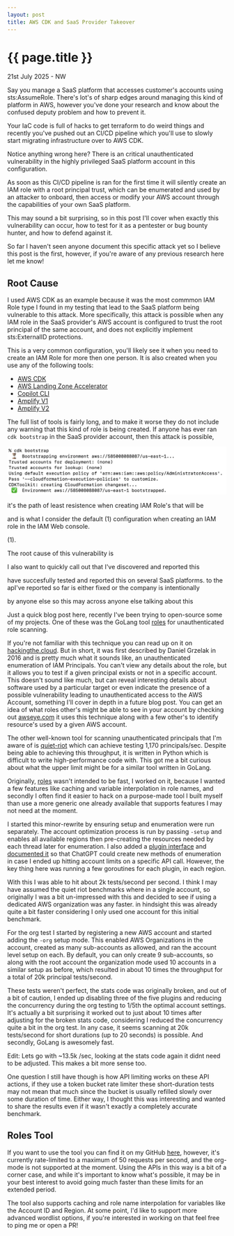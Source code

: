 ```yaml
---
layout: post
title: AWS CDK and SaaS Provider Takeover
---
```


{{ page.title }}
================

<p class="meta">21st July 2025 - NW</p>

Say you manage a SaaS platform that accesses customer's accounts using sts:AssumeRole. There's lot's of sharp edges around
managing this kind of platform in AWS, however you've done your research and know about the confused deputy problem and how
to prevent it.

Your IaC code is full of hacks to get terraform to do weird things and recently you've pushed out an CI/CD pipeline
which you'll use to slowly start migrating infrastructure over to AWS CDK.

Notice anything wrong here? There is an critical unauthenticated vulnerability in the highly privileged SaaS platform account
in this configuration.


As soon as this CI/CD pipeline is ran for the first time it will silently create an
IAM role with a root principal trust, which can be enumerated and used by an attacker to onboard, then access or modify
your AWS account through the capabilities of your own SaaS platform.

This may sound a bit surprising, so in this post I'll cover when exactly this vulnerability can occur, how to test 
for it as a pentester or bug bounty hunter, and how to defend against it.

So far I haven't seen anyone document this specific attack yet so I believe this post is the first, however, if you're aware of
any previous research here let me know!

## Root Cause

I used AWS CDK as an example because it was the most commmon IAM Role type I found in my testing that lead to the SaaS platform
being vulnerable to this attack. More specifically, this attack is possible when any IAM role in the SaaS provider's AWS 
account is configured to trust the root principal of the same account, and does not explicitly implement sts:ExternalID protections.

This is a very common configuration, you'll likely see it when you need to create an IAM Role for more then one person. It is also
created when you use any of the following tools:

* [AWS CDK](https://github.com/aws/aws-cdk)
* [AWS Landing Zone Accelerator](https://github.com/awslabs/landing-zone-accelerator-on-aws)
* [Copilot CLI](https://github.com/aws/copilot-cli)
* [Amplify V1](https://github.com/aws-amplify/amplify-cli)
* [Amplify V2](https://github.com/aws-amplify/amplify-backend)

The full list of tools is fairly long, and to make it worse they do not include any warning that this kind of role is being created. If
anyone has ever ran `cdk bootstrap` in the SaaS provider account, then this attack is possible, 

<img src="../images/cdk-bootstrap.png">



it's the path of least resistence when creating IAM Role's that will be


and is what I consider the default (1) configuration when creating an IAM role in the IAM Web
console.

(1). 


The root cause of this vulnerability is 



I also want to quickly call out that I've discovered and reported this 

 have succesfully tested and reported this on several SaaS platforms. 
to the apI've reported 
so far is either fixed or the company is intentionally









by anyone else so this may  across anyone else talking about this


Just a quick blog post here, recently I've been trying to open-source some of my projects. One of these was the GoLang
tool [roles](https://github.com/RyanJarv/roles/blob/main/README.md) for unauthenticated role scanning.

If you're not familiar with this technique you can read up on it on [hackingthe.cloud](https://hackingthe.cloud/aws/enumeration/enum_iam_user_role/).
But in short, it was first described by Daniel Grzelak in 2016 and is pretty much what it sounds like, an unauthenticated
enumeration of IAM Principals. You can't view any details about the role, but it allows you to test if a given principal
exists or not in a specific account. This doesn't sound like much, but can reveal interesting details about software
used by a particular target or even indicate the presence of a possible vulnerability leading to unauthenticated
access to the AWS Account, something I'll cover in depth in a future blog post. You can get an idea of what roles 
other's might be able to see in your account by checking out [awseye.com](https://awseye.com) it uses this technique 
along with a few other's to identify resource's used by a given AWS account.

The other well-known tool for scanning unauthenticated principals that I'm aware of is [quiet-riot](https://github.com/righteousgambit/quiet-riot)
which can achieve testing 1,170 principals/sec. Despite being able to achieving this throughput, it is written in Python
which is difficult to write high-performance code with. This got me a bit curious about what the 
upper limit might be for a similar tool written in GoLang.

Originally, [roles](https://github.com/RyanJarv/roles/blob/main/README.md) wasn't intended to be fast, I worked
on it, because I wanted a few features like caching and variable interpolation in role names, and secondly I often find it
easier to hack on a purpose-made tool I built myself than use a more generic one already available that supports
features I may not need at the moment.

I started this minor-rewrite by ensuring setup and enumeration were run separately. The account optimization process is
run by passing `-setup` and enables all available regions then pre-creating the resources needed by each thread
later for enumeration. I also added a [plugin interface](https://github.com/RyanJarv/roles/blob/aab41f059c761049a057fd04efe40da768efbae1/pkg/plugins/types.go#L10)
and [documented it](https://github.com/RyanJarv/roles/tree/main?tab=readme-ov-file#plugins) so that ChatGPT could create
new methods of enumeration in case I ended up hitting account limits on a specific API call. However, the key thing here
was running a few goroutines for each plugin, in each region.

With this I was able to hit about 2k tests/second per second. I think I may have assumed the quiet riot benchmarks where 
in a single account, so originally I was a bit un-impressed with this and decided to see if using a dedicated AWS 
organization was any faster. in hindsight this was already quite a bit faster considering I only used one account for 
this initial benchmark.

For the org test I started by registering a new AWS account and started adding the `-org` setup mode. This enabled AWS 
Organizations in the account, created as many sub-accounts as allowed, and ran the account level setup on each. By 
default, you can only create 9 sub-accounts, so along with the root account the organization mode used 10 accounts in a 
similar setup as before, which resulted in about 10 times the throughput for a total of 20k principal tests/second.

These tests weren't perfect, the stats code was originally broken, and out of a bit of caution, I ended up disabling
three of the five plugins and reducing the concurrency during the org testing to 1/5th the optimal account settings.
It's actually a bit surprising it worked out to just about 10 times after adjusting for the broken stats code, 
considering I reduced the concurrency quite a bit in the org test. In any case, it seems scanning at 20k tests/second 
for short durations (up to 20 seconds) is possible. And secondly, GoLang is awesomely fast.

Edit: Lets go with ~13.5k /sec, looking at the stats code again it didnt need to be adjusted. This makes a bit more sense too. 

One question I still have though is how API limiting works on these API actions, if they use a token bucket rate
limiter these short-duration tests may not mean that much since the bucket is usually refilled slowly over some duration
of time. Either way, I thought this was interesting and wanted to share the results even if it wasn't exactly a
completely accurate benchmark.


## Roles Tool

If you want to use the tool you can find it on my GitHub [here](https://github.com/RyanJarv/roles), however, it's
currently rate-limited to a maximum of 50 requests per second, and the org-mode is not supported at the moment. Using
the APIs in this way is a bit of a corner case, and while it's important to know what's possible, it may be in your
best interest to avoid going much faster than these limits for an extended period.

The tool also supports caching and role name interpolation for variables like the Account ID and Region. At some point,
I'd like to support more advanced wordlist options, if you're interested in working on that feel free to ping me or open
a PR!
